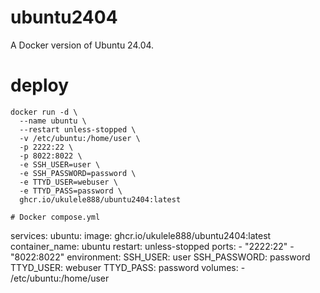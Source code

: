 # ubuntu2404
A Docker version of Ubuntu 24.04.

# deploy
```
docker run -d \
  --name ubuntu \
  --restart unless-stopped \
  -v /etc/ubuntu:/home/user \
  -p 2222:22 \
  -p 8022:8022 \
  -e SSH_USER=user \
  -e SSH_PASSWORD=password \
  -e TTYD_USER=webuser \
  -e TTYD_PASS=password \
  ghcr.io/ukulele888/ubuntu2404:latest

# Docker compose.yml
```
services:
  ubuntu:
    image: ghcr.io/ukulele888/ubuntu2404:latest
    container_name: ubuntu
    restart: unless-stopped
    ports:
      - "2222:22"
      - "8022:8022"
    environment:
      SSH_USER: user
      SSH_PASSWORD: password
      TTYD_USER: webuser
      TTYD_PASS: password
    volumes:
      - /etc/ubuntu:/home/user
